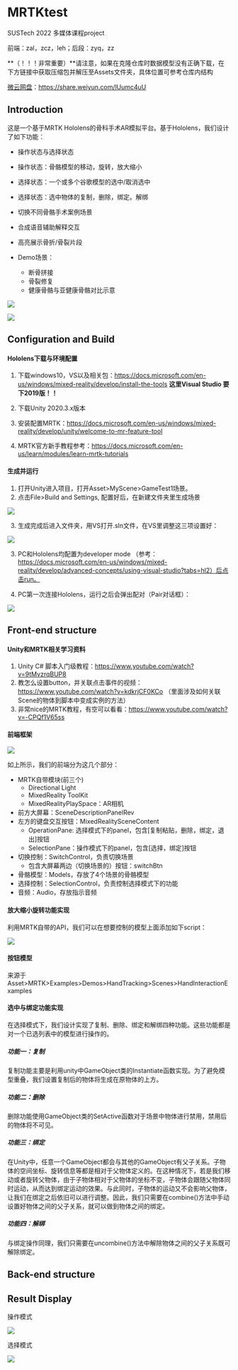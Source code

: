 # MRTKtest
SUSTech 2022 多媒体课程project

前端：zal，zcz，leh；后段：zyq，zz



**（！！！非常重要）**请注意，如果在克隆仓库时数据模型没有正确下载，在下方链接中获取压缩包并解压至Assets文件夹，具体位置可参考仓库内结构

[微云网盘](https://share.weiyun.com/lUumc4uU)：https://share.weiyun.com/lUumc4uU

## Introduction

这是一个基于MRTK Hololens的骨科手术AR模拟平台。基于Hololens，我们设计了如下功能：

+ 操作状态与选择状态
+ 操作状态：骨骼模型的移动，旋转，放大缩小
+ 选择状态：一个或多个谷歌模型的选中/取消选中
+ 选择状态：选中物体的复制，删除，绑定。解绑
+ 切换不同骨骼手术案例场景
+ 合成语音辅助解释交互
+ 高亮展示骨折/骨裂片段

+ Demo场景：
  + 断骨拼接
  + 骨裂修复
  + 健康骨骼与亚健康骨骼对比示意

![](img/simulate.png)

![](img/real.png)

## Configuration and Build

#### Hololens下载与环境配置

1. 下载windows10，VS以及相关包：https://docs.microsoft.com/en-us/windows/mixed-reality/develop/install-the-tools **这里Visual Studio 要下2019版！！**

2. 下载Unity 2020.3.x版本

3. 安装配置MRTK：https://docs.microsoft.com/en-us/windows/mixed-reality/develop/unity/welcome-to-mr-feature-tool

4. MRTK官方新手教程参考：https://docs.microsoft.com/en-us/learn/modules/learn-mrtk-tutorials

#### 生成并运行

1. 打开Unity进入项目，打开Asset>MyScene>GameTest1场景。
2. 点击File>Build and Settings, 配置好后，在新建文件夹里生成场景

![](img/Unity_build_settings.png)

3. 生成完成后进入文件夹，用VS打开.sln文件，在VS里调整这三项设置好：

![](img/VS_basic.png)

3. PC和Hololens均配置为developer mode （参考：https://docs.microsoft.com/en-us/windows/mixed-reality/develop/advanced-concepts/using-visual-studio?tabs=hl2）后点击run。

4. PC第一次连接Hololens，运行之后会弹出配对（Pair对话框）：

![](img/pair.png)

## Front-end structure

#### Unity和MRTK相关学习资料

1. Unity C# 脚本入门级教程：https://www.youtube.com/watch?v=9tMvzrqBUP8
2. 教怎么设置button，并关联点击事件的视频：https://www.youtube.com/watch?v=kdkrjCF0KCo （里面涉及如何关联Scene的物体到脚本中变成实例的方法）
3. 非常nice的MRTK教程，有空可以看看：https://www.youtube.com/watch?v=-CPQf1V65ss

#### 前端框架

![](img/front_end_structure.png)

如上所示，我们的前端分为这几个部分：

+ MRTK自带模块(前三个)
  + Directional Light
  + MixedReality ToolKit
  + MixedRealityPlaySpace：AR相机
+ 前方大屏幕：SceneDescriptionPanelRev
+ 左方的键盘交互按钮：MixedRealitySceneContent
  + OperationPane: 选择模式下的panel，包含[复制粘贴，删除，绑定，退出]按钮
  + SelectionPane：操作模式下的panel，包含[选择，绑定]按钮
+ 切换控制：SwitchControl，负责切换场景
  + 包含大屏幕两边（切换场景的）按钮：switchBtn
+ 骨骼模型：Models，存放了4个场景的骨骼模型
+ 选择控制：SelectionControl，负责控制选择模式下的功能
+ 音频：Audio，存放指示音频

#### 放大缩小旋转功能实现

利用MRTK自带的API，我们可以在想要控制的模型上面添加如下script：

![](img/MRTK_API.png)

#### 按钮模型

来源于 Asset>MRTK>Examples>Demos>HandTracking>Scenes>HandInteractionExamples

#### 选中与绑定功能实现

在选择模式下，我们设计实现了复制、删除、绑定和解绑四种功能。这些功能都是对一个已选列表中的模型进行操作的。

##### 功能一：复制

复制功能主要是利用unity中GameObject类的Instantiate函数实现。为了避免模型重叠，我们设置复制后的物体将生成在原物体的上方。

##### 功能二：删除

删除功能使用GameObject类的SetActive函数对于场景中物体进行禁用，禁用后的物体将不可见。

##### 功能三：绑定

在Unity中，任意一个GameObject都会与其他的GameObject有父子关系。子物体的空间坐标、旋转信息等都是相对于父物体定义的。在这种情况下，若是我们移动或者旋转父物体，由于子物体相对于父物体的坐标不变，子物体会跟随父物体同时运动，从而达到绑定运动的效果。与此同时，子物体的运动又不会影响父物体，让我们在绑定之后依旧可以进行调整。因此，我们只需要在combine()方法中手动设置好物体之间的父子关系，就可以做到物体之间的绑定。

##### 功能四：解绑

与绑定操作同理，我们只需要在uncombine()方法中解除物体之间的父子关系既可解除绑定。

## Back-end structure

## Result Display

操作模式

![](img/demo1.gif)

选择模式

![](img/demo2.gif)
